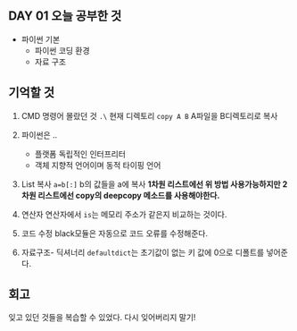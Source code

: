 ﻿## DAY 01 오늘 공부한 것
- 파이썬 기본
	- 파이썬 코딩 환경
	- 자료 구조
	
## 기억할 것
1. CMD 명령어 몰랐던 것
	`.\` 현재 디렉토리
	`copy A B` A파일을 B디렉토리로 복사 
	
2. 파이썬은 ..
	- 플랫폼 독립적인 인터프리터
	- 객체 지향적 언어이며 동적 타이핑 언어

3. List 복사
	`a=b[:]` b의 값들을 a에 복사
	**1차원 리스트에선 위 방법 사용가능하지만 2차원 리스트에선 copy의 deepcopy 메소드를 사용해야한다.**

4. 연산자
	연산자에서 `is`는 메모리 주소가 같은지 비교하는 것이다. 

5. 코드 수정
	black모듈은 자동으로 코드 오류를 수정해준다.

6. 자료구조- 딕셔너리
	`defaultdict`는 초기값이 없는 키 값에 0으로 디폴트를 넣어준다.


## 회고
잊고 있던 것들을 복습할 수 있었다. 다시 잊어버리지 말기!
